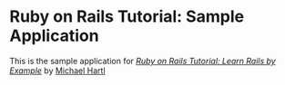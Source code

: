 # Ruby on Rails Tutorial: Sample Application

This is the sample application for
[*Ruby on Rails Tutorial: Learn Rails by Example*](http://railstutorail.org/)
by [Michael Hartl](http://michaelhartl.com/)